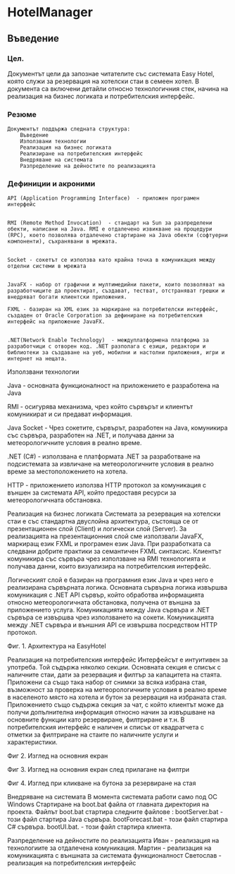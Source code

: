 # HotelManager

## Въведение

### Цел.
  Документът цели да запознае читателите със системата Easy Hotel, която служи за резервация на хотелски стаи в семеен хотел. В документа са включени       детайли относно технологичния стек, начина на реализация на бизнес логиката и потребителския интерфейс.

### Резюме
    Документът поддържа следната структура:
	    Въведение
	    Използвани технологии
	    Реализация на бизнес логиката
	    Реализиране на потребителския интерфейс
	    Внедряване на системата
	    Разпределение на дейностите по реализацията

### Дефиниции и акроними

	API (Application Programming Interface)  - приложен програмен интерфейс


	RMI (Remote Method Invocation)  - стандарт на Sun за разпределени обекти, написани на Java. RMI е отдалечено извикване на процедури (RPC), което позволява отдалечено стартиране на Java обекти (софтуерни компоненти), съхранявани в мрежата.


	Socket - сокетът се използва като крайна точка в комуникация между отделни системи в мрежата


	JavaFX - набор от графични и мултимедийни пакети, които позволяват на разработчиците да проектират, създават, тестват, отстраняват грешки и внедряват богати клиентски приложения.

	FXML - базиран на XML език за маркиране на потребителски интерфейс, създаден от Oracle Corporation за дефиниране на потребителския интерфейс на приложение JavaFX.


	.NET(Network Enable Technology)  - междуплатформена платформа за разработчици с отворен код. .NET разполага с езици, редактори и библиотеки за създаване на уеб, мобилни и настолни приложения, игри и интернет на нещата.


Използвани технологии

Java - основната функционалност на приложението е разработена на Java

RMI - осигурява механизма, чрез който сървърът и клиентът комуникират и си предават информация. 

Java Socket - Чрез сокетите, сървърът, разработен на Java, комуникира със сървъра, разработен на .NET, и получава данни за метеорологичните условия в реално време.

.NET (C#) - използвана е платформата .NET за разработване на подсистемата за извличане на метеорологичните условия в реално време за местоположението на хотела.

HTTP - приложението използва HTTP протокол за комуникация с външен за системата API, който предоставя ресурси за метеорологичната обстановка.

Реализация на бизнес логиката
Системата за резервация на хотелски стаи е със стандартна двуслойна архитектура, състояща се от презентационен слой (Client) и логически слой (Server). За реализацията на презентационния слой сме използвали JavaFX, маркиращ език FXML и програмен език Java. При разработката са следвани добрите практики за семантичен FXML синтаксис. Клиентът комуникира със сървъра чрез използване на RMI технологията и получава данни, които визуализира на потребителския интерфейс. 
 
Логическият слой е базиран на програмния език Java и чрез него е реализирана сървърната логика. Основната сървърна логика извършва комуникация с .NET API сървър, който обработва информацията относно метеорологичната обстановка, получена от външна за приложението услуга. Комуникацията между Java сървъра и .NET сървъра се извършва чрез използването на сокети. Комуникацията между .NET сървъра и външния API се извършва посредством HTTP протокол.


				          
Фиг. 1. Архитектура на EasyHotel


Реализация на потребителския интерфейс
Интерфейсът е интуитивен за употреба. Той съдържа няколко секции. Основната секция е списък с наличните стаи, дати за резервация и филтър за капацитета на стаята. Приложени са също така набор от снимки за всяка избрана стая, възможност за проверка на метеорологичните условия в реално време в населеното място на хотела и бутон за резервация на избраната стая. Приложението също съдържа секция за чат, с който клиентът може да получи допълнителна информация относно начин за извършване на основните функции като резервиране, филтриране и т.н. В потребителския интерфейс е наличен и списък от квадратчета с отметки за филтриране на стаите по наличните услуги и характеристики. 



Фиг 2. Изглед на основния екран


Фиг 3. Изглед на основния екран след прилагане на филтри


Фиг 4. Изглед при кликване на бутона за резервиране на стая




Внедряване на системата
В момента системата работи само под ОС Windows
Стартиране на boot.bat файла от главната директория на проекта.
Файлът boot.bat стартира следните файлове : 
bootServer.bat - този файл стартира Java сървъра.
bootForecast.bat - този файл стартира C# сървъра.
bootUI.bat. - този файл стартира клиента.

Разпределение на дейностите по реализацията
	Иван - реализация на технологиите за отдалечена комуникация.
Мартин - реализация на комуникацията с външната за системата функционалност
	Светослав - реализация на потребителския интерфейс
